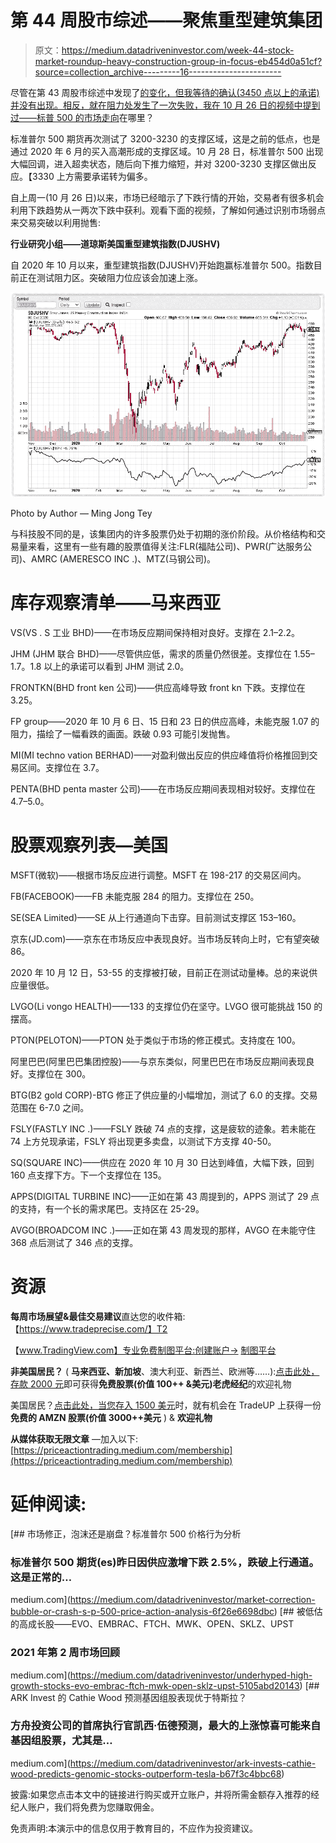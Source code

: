 # 第 44 周股市综述——聚焦重型建筑集团

> 原文：<https://medium.datadriveninvestor.com/week-44-stock-market-roundup-heavy-construction-group-in-focus-eb454d0a51cf?source=collection_archive---------16----------------------->

尽管在第 43 周股市综述中发现了[的变化，但我等待的确认(3450 点以上的承诺)并没有出现。相反，就在阻力处发生了一次失败，我在 10 月 26 日的视频中提到过——](/week-43-stock-market-roundup-specialized-consumer-services-group-in-focus-9a08ac728007)[标普 500 的市场走向](https://www.youtube.com/watch?v=db8udFYU9ko)在哪里？

标准普尔 500 期货再次测试了 3200-3230 的支撑区域，这是之前的低点，也是通过 2020 年 6 月的买入高潮形成的支撑区域。10 月 28 日，标准普尔 500 出现大幅回调，进入超卖状态，随后向下推力缩短，并对 3200-3230 支撑区做出反应。【3330 上方需要承诺转为偏多。

自上周一(10 月 26 日)以来，市场已经暗示了下跌行情的开始，交易者有很多机会利用下跌趋势从一两次下跌中获利。观看下面的视频，了解如何通过识别市场弱点来交易突破以利用抛售:

**行业研究小组——道琼斯美国重型建筑指数(DJUSHV)**

自 2020 年 10 月以来，重型建筑指数(DJUSHV)开始跑赢标准普尔 500。指数目前正在测试阻力区。突破阻力位应该会加速上涨。

![](img/453204db7c3d189c69ce78ef241f5534.png)

Photo by Author — Ming Jong Tey

与科技股不同的是，该集团内的许多股票仍处于初期的涨价阶段。从价格结构和交易量来看，这里有一些有趣的股票值得关注:FLR(福陆公司)、PWR(广达服务公司)、AMRC (AMERESCO INC .)、MTZ(马钢公司)。

# 库存观察清单——马来西亚

VS(VS . S 工业 BHD)——在市场反应期间保持相对良好。支撑在 2.1–2.2。

JHM (JHM 联合 BHD)——尽管供应低，需求的质量仍然很差。支撑位在 1.55–1.7。1.8 以上的承诺可以看到 JHM 测试 2.0。

FRONTKN(BHD front ken 公司)——供应高峰导致 front kn 下跌。支撑位在 3.25。

FP group——2020 年 10 月 6 日、15 日和 23 日的供应高峰，未能克服 1.07 的阻力，描绘了一幅看跌的画面。跌破 0.93 可能引发抛售。

MI(MI techno vation BERHAD)——对盈利做出反应的供应峰值将价格推回到交易区间。支撑位在 3.7。

PENTA(BHD penta master 公司)——在市场反应期间表现相对较好。支撑位在 4.7–5.0。

# 股票观察列表—美国

MSFT(微软)——根据市场反应进行调整。MSFT 在 198-217 的交易区间内。

FB(FACEBOOK)——FB 未能克服 284 的阻力。支撑位在 250。

SE(SEA Limited)——SE 从上行通道向下击穿。目前测试支撑区 153–160。

京东(JD.com)——京东在市场反应中表现良好。当市场反转向上时，它有望突破 86。

2020 年 10 月 12 日，53-55 的支撑被打破，目前正在测试动量棒。总的来说供应量很低。

LVGO(Li vongo HEALTH)——133 的支撑位仍在坚守。LVGO 很可能挑战 150 的摆高。

PTON(PELOTON)——PTON 处于类似于市场的修正模式。支持度在 100。

阿里巴巴(阿里巴巴集团控股)——与京东类似，阿里巴巴在市场反应期间表现良好。支撑位在 300。

BTG(B2 gold CORP)-BTG 修正了供应量的小幅增加，测试了 6.0 的支撑。交易范围在 6-7.0 之间。

FSLY(FASTLY INC .)——FSLY 跌破 74 点的支撑，这是疲软的迹象。若未能在 74 上方兑现承诺，FSLY 将出现更多卖盘，以测试下方支撑 40-50。

SQ(SQUARE INC)——供应在 2020 年 10 月 30 日达到峰值，大幅下跌，回到 160 点支撑下方。下一个支撑位在 135。

APPS(DIGITAL TURBINE INC)——正如在第 43 周提到的，APPS 测试了 29 点的支持，有一个长的需求尾巴。支持区在 25-29。

AVGO(BROADCOM INC .)——正如在第 43 周发现的那样，AVGO 在未能守住 368 点后测试了 346 点的支撑。

# 资源

**每周市场展望&最佳交易建议**直达您的收件箱:【https://www.tradeprecise.com/】T2

【www.TradingView.com】专业免费制图平台:创建账户→ [制图平台](https://bit.ly/2U2Femd)

**非美国居民？** ( **马来西亚、新加坡**、澳大利亚、新西兰、欧洲等……):[点击此处，存款 2000 元](https://ji.hn/sgtiger)即可获得**免费股票(价值 100++ &美元)老虎经纪**的欢迎礼物

美国居民？[点击此处，当您存入 1500 美元](https://ji.hn/ustradeup)时，就有机会在 TradeUP 上获得一份**免费的 AMZN 股票(价值 3000++美元** ) & **欢迎礼物**

**从媒体获取无限文章** —加入以下:[https://priceactiontrading.medium.com/membership](https://priceactiontrading.medium.com/membership)

# 延伸阅读:

[](https://medium.com/datadriveninvestor/market-correction-bubble-or-crash-s-p-500-price-action-analysis-6f26e6698dbc) [## 市场修正，泡沫还是崩盘？标准普尔 500 价格行为分析

### 标准普尔 500 期货(es)昨日因供应激增下跌 2.5%，跌破上行通道。这是正常的…

medium.com](https://medium.com/datadriveninvestor/market-correction-bubble-or-crash-s-p-500-price-action-analysis-6f26e6698dbc) [](https://medium.com/datadriveninvestor/underhyped-high-growth-stocks-evo-embrac-ftch-mwk-open-sklz-upst-5105abd20143) [## 被低估的高成长股——EVO、EMBRAC、FTCH、MWK、OPEN、SKLZ、UPST

### 2021 年第 2 周市场回顾

medium.com](https://medium.com/datadriveninvestor/underhyped-high-growth-stocks-evo-embrac-ftch-mwk-open-sklz-upst-5105abd20143) [](https://medium.com/datadriveninvestor/ark-invests-cathie-wood-predicts-genomic-stocks-outperform-tesla-b67f3c4bbc68) [## ARK Invest 的 Cathie Wood 预测基因组股表现优于特斯拉？

### 方舟投资公司的首席执行官凯西·伍德预测，最大的上涨惊喜可能来自基因组股票，尤其是…

medium.com](https://medium.com/datadriveninvestor/ark-invests-cathie-wood-predicts-genomic-stocks-outperform-tesla-b67f3c4bbc68) 

披露:如果您点击本文中的链接进行购买或开立账户，并将所需金额存入推荐的经纪人账户，我们将免费为您赚取佣金。

免责声明:本演示中的信息仅用于教育目的，不应作为投资建议。